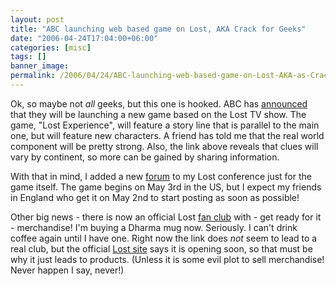 ```yaml
---
layout: post
title: "ABC launching web based game on Lost, AKA Crack for Geeks"
date: "2006-04-24T17:04:00+06:00"
categories: [misc]
tags: []
banner_image: 
permalink: /2006/04/24/ABC-launching-web-based-game-on-Lost-AKA-as-Crack-for-Geeks
---
```


Ok, so maybe not <i>all</i> geeks, but this one is hooked. ABC has <a href="http://www.newsvine.com/_news/2006/04/23/175921-abc-to-launch-lost-interactive-game?pp=1">announced</a> that they will be launching a new game based on the Lost TV show. The game, "Lost Experience", will feature a story line that is parallel to the main one, but will feature new characters. A friend has told me that the real world component will be pretty strong. Also, the link above reveals that clues will vary by continent, so more can be gained by sharing information.

With that in mind, I added a new <a href="http://ray.camdenfamily.com/forums/threads.cfm?forumid=CDA20EEE-060B-EF5A-874C75F90F788DC6">forum</a> to my Lost conference just for the game itself. The game begins on May 3rd in the US, but I expect my friends in England who get it on May 2nd to start posting as soon as possible!

Other big news - there is now an official Lost <a href="http://www.creationent.com/lost/index.htm">fan club</a> with - get ready for it - merchandise! I'm buying a Dharma mug now. Seriously. I can't drink coffee again until I have one. Right now the link does <i>not</i> seem to lead to a real club, but the official <a href="http://abc.go.com/primetime/lost/">Lost site</a> says it is opening soon, so that must be why it just leads to products. (Unless it is some evil plot to sell merchandise! Never happen I say, never!)